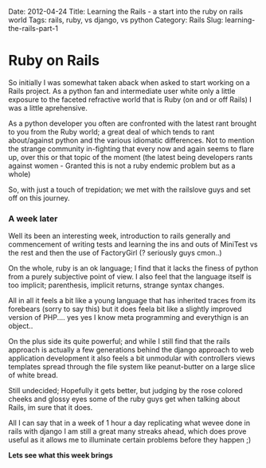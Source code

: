 Date: 2012-04-24
Title: Learning the Rails - a start into the ruby on rails world
Tags: rails, ruby, vs django, vs python
Category: Rails
Slug: learning-the-rails-part-1

# Ruby on Rails #

So initially I was somewhat taken aback when asked to start working on a Rails project. As a python fan and intermediate user white only a little exposure to the faceted refractive world that is Ruby (on and or off Rails) I was a little aprehensive.

As a python developer you often are confronted with the latest rant brought to you from the Ruby world; a great deal of which tends to rant about/against python and the various idiomatic differences. Not to mention the strange community in-fighting that every now and again seems to flare up, over this or that topic of the moment (the latest being developers rants against women - Granted this is not a ruby endemic problem but as a whole)

So, with just a touch of trepidation; we met with the railslove guys and set off on this journey.

### A week later ###

Well its been an interesting week, introduction to rails generally and commencement of writing tests and learning the ins and outs of MiniTest vs the rest and then the use of FactoryGirl (? seriously guys cmon..)

On the whole, ruby is an ok language; I find that it lacks the finess of python from a purely subjective point of view. I also feel that the language itself is too implicit; parenthesis, implicit returns, strange syntax changes.

All in all it feels a bit like a young language that has inherited traces from its forebears (sorry to say this) but it does feela  bit like a slightly improved version of PHP.... yes yes I know meta programming and everythign is an object.. 

On the plus side its quite powerful; and while I still find that the rails approach is actually a few generations behind the django approach to web application development it also feels a bit unmodular with controllers views templates spread through the file system like peanut-butter on a large slice of white bread.

Still undecided; Hopefully it gets better, but judging by the rose colored cheeks and glossy eyes some of the ruby guys get when talking about Rails, im sure that it does.

All I can say that in a week of 1 hour a day replicating what wevee done in rails with django I am still a great many streaks ahead, which does prove useful as it allows me to illuminate certain problems before they happen ;)

**Lets see what this week brings**
